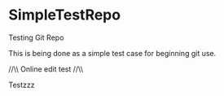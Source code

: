# SimpleTestRepo
Testing Git Repo

This is being done as a simple test case for beginning git use.

//\\\ Online edit test //\\\

Testzzz
